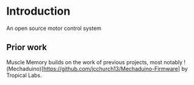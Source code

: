 # Introduction

An open source motor control system

## Prior work

Muscle Memory builds on the work of previous projects, most notably !(Mechaduino)[https://github.com/jcchurch13/Mechaduino-Firmware] by Tropical Labs.

